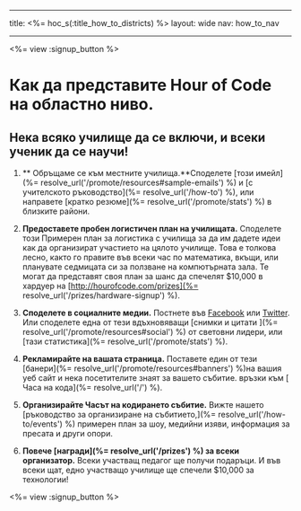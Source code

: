 * * *

title: <%= hoc_s(:title_how_to_districts) %> layout: wide nav: how_to_nav

* * *

<%= view :signup_button %>

# Как да представите Hour of Code на областно ниво.

## Нека всяко училище да се включи, и всеки ученик да се научи!

  1. ** Обръщаме се към местните училища.**Споделете [този имейл](%= resolve_url('/promote/resources#sample-emails') %) и [с учителското ръководство](%= resolve_url('/how-to') %), или направете [кратко резюме](%= resolve_url('/promote/stats') %) в близките райони.

  2. **Предоставете пробен логистичен план на училищата.** Споделете този Примерен план за логистика с училища за да им дадете идеи как да организират участието на цялото училище. Това е толкова лесно, както го правите във всеки час по математика, вкъщи, или планувате седмицата си за ползване на компютърната зала. Те могат да представят своя план за шанс да спечелят $10,000 в хардуер на [http://hourofcode.com/prizes](%= resolve_url('/prizes/hardware-signup') %).

  3. **Споделете в социалните медии.** Постнете във [Facebook](https://www.facebook.com/sharer/sharer.php?u=http%3A%2F%2Fhourofcode.com%2Fus) или [Twitter](https://twitter.com/intent/tweet?url=http%3A%2F%2Fhourofcode.com&text=I%27m%20participating%20in%20this%20year%27s%20%23HourOfCode%2C%20are%20you%3F%20%40codeorg&original_referer=https%3A%2F%2Fwww.google.com%2Furl%3Fq%3Dhttps%253A%252F%252Ftwitter.com%252Fshare%253Fhashtags%253D%2526amp%253Brelated%253Dcodeorg%2526amp%253Btext%253DI%252527m%252Bparticipating%252Bin%252Bthis%252Byear%252527s%252B%252523HourOfCode%25252C%252Bare%252Byou%25253F%252B%252540codeorg%2526amp%253Burl%253Dhttp%25253A%25252F%25252Fhourofcode.com%26sa%3DD%26sntz%3D1%26usg%3DAFQjCNE1GLTUbKZfMlEh9Aj5w0iswz6PYQ&related=codeorg&hashtags=). Или споделете една от тези вдъхновяващи [снимки и цитати ](%= resolve_url('/promote/resources#social') %) от световни лидери, или [тази статистика](%= resolve_url('/promote/stats') %).

  4. **Рекламирайте на вашата страница.** Поставете един от тези [банери](%= resolve_url('/promote/resources#banners') %)на вашия уеб сайт и нека посетителите знаят за вашето събитие. връзки към [ Часа на кода](%= resolve_url('/') %).

  5. **Организирайте Часът на кодирането събитие.** Вижте нашето [ръководство за организиране на събитието,](%= resolve_url('/how-to/events') %) примерен план за шоу, медийни изяви, информация за пресата и други опори.

  6. **Повече [награди](%= resolve_url('/prizes') %) за всеки организатор.** Всеки участващ педагог ще получи подаръци. И във всеки щат, едно участващо училище ще спечели $10,000 за технологии!

<%= view :signup_button %>